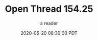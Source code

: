 ---
layout: podcast
title: "Open Thread 154.25"
author: a reader
description: https://slatestarcodex.com/2020/05/20/open-thread-154-25/
date: 2020-05-20 08:30:00 PDT
length: 59615
duration: 15
guid: open-thread-154-25
---